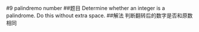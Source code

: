 #9 palindremo number
##题目
Determine whether an integer is a palindrome. Do this without extra space.
##解法
判断翻转后的数字是否和原数相同


